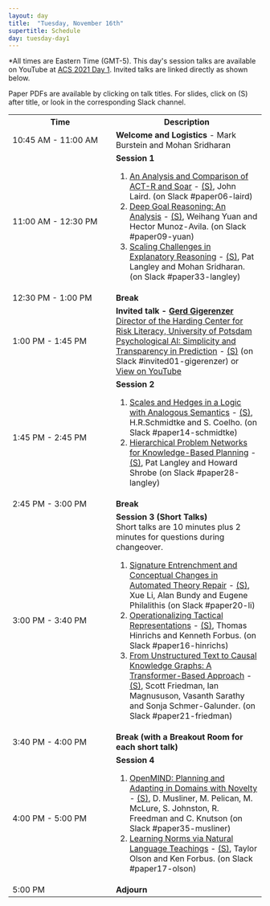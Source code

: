 ```yaml
---
layout: day
title:  "Tuesday, November 16th"
supertitle: Schedule
day: tuesday-day1
---
```


*All times are Eastern Time (GMT-5). This day's session talks are available on YouTube
at
[ACS 2021 Day 1](https://www.youtube.com/playlist?list=PL-1wKlUbAzGSlUlf92yCfbYlUV8WWkuFT).
Invited talks are linked directly as shown below.


Paper PDFs are available by clicking on talk titles. For slides, click on
(S) after title, or look in the corresponding Slack channel.


<table>
<tr>
<th width=190px> Time </th>
<th> Description </th>
</tr>
<tr>
<td> <span class="schedtime"> 10:45 AM - 11:00 AM </span></td>
<td>  <b> Welcome and Logistics </b> - Mark Burstein and Mohan Sridharan </td>
</tr>

<tr>
  <td id="session1"> <span class="schedtime"> 11:00 AM - 12:30 PM </span></td><td> <b> Session 1 </b>
<!-- ###### Chaired by TBD -->
  <ol>
   <li> <a href="{{site.baseurl}}/data/ACS-21_paper_6.pdf">An Analysis and
  Comparison of ACT-R and Soar</a> - <a href="{{site.baseurl}}/data/slides/paper06-slides-laird.pdf">(S)</a>, John Laird. <a
  onClick="goToSlackChannel(6)"> (on Slack #paper06-laird)</a></li>
   <li> <a href="{{site.baseurl}}/data/ACS-21_paper_9.pdf">Deep Goal
  Reasoning: An Analysis</a> - <a href="{{site.baseurl}}/data/slides/paper09-slides-yuan.pdf">(S)</a>, Weihang Yuan and Hector Munoz-Avila. <a
  onClick="goToSlackChannel(9)"> (on Slack #paper09-yuan)</a></li>
   <li> <a href="{{site.baseurl}}/data/ACS-21_paper_33.pdf">Scaling Challenges in
    Explanatory Reasoning</a> - <a href="{{site.baseurl}}/data/slides/paper33-slides-langley.pdf">(S)</a>,  Pat Langley and Mohan Sridharan.<a
  onClick="goToSlackChannel(33)"> (on Slack #paper33-langley)</a></li>
  </ol>
  </td>
</tr>
<tr>
  <td> <span class="schedtime"> 12:30 PM - 1:00 PM </span></td>
  <td>  <b> Break</b> </td>
</tr>
<tr>
  <td> <span class="schedtime"> 1:00 PM - 1:45 PM </span></td><td> 
<b>  Invited talk - <a href="{{site.baseurl}}/speakers/gerd_gigerenzer/"> Gerd
Gigerenzer</a>   </b><br>
<a href="https://www.mpib-berlin.mpg.de/staff/gerd-gigerenzer">Director of
the Harding Center for Risk Literacy, University of Potsdam</a><br>
<a href="{{site.baseurl}}/talks/#gigerenzer">Psychological AI: Simplicity and Transparency in Prediction</a> 
- <a href="{{site.baseurl}}/data/slides/invited-Gigerenzer-slides.pdf">(S)</a>
 <a onClick="goToSlackChannel(101)"> (on Slack #invited01-gigerenzer)</a>
 or <a
 href="https://www.youtube.com/watch?v=AYBFA2rUhrE&list=PL-1wKlUbAzGSdwkBuFJhELkCQ6Hz9u60C&index=4">View
 on YouTube</a>
  </td>
</tr>

<tr>
  <td id="session2"> <span class="schedtime"> 1:45 PM - 2:45 PM </span></td><td> <b> Session 2 </b>
<!-- ###### Chaired by TBD -->
  <ol>
   <li> <a href="{{site.baseurl}}/data/ACS-21_paper_14.pdf">Scales and
  Hedges in a Logic with Analogous Semantics</a> - <a href="{{site.baseurl}}/data/slides/paper14-slides-schmidtke.pdf">(S)</a>, H.R.Schmidtke and
  S. Coelho.<a onClick="goToSlackChannel(14)"> (on Slack #paper14-schmidtke)</a></li>
   <li> <a href="{{site.baseurl}}/data/ACS-21_paper_28.pdf">Hierarchical
  Problem Networks for Knowledge-Based Planning</a> - <a href="{{site.baseurl}}/data/slides/paper28-slides-langley-shrobe.pdf">(S)</a>, Pat Langley and Howard Shrobe <a onClick="goToSlackChannel(28)"> (on Slack #paper28-langley)</a></li>
  </ol>
  </td>
</tr>
<tr>
  <td> <span class="schedtime"> 2:45 PM - 3:00 PM </span></td>
  <td>  <b> Break</b> </td>
</tr>
<tr>
  <td id="session3"> <span class="schedtime"> 3:00 PM - 3:40 PM </span></td><td> <b> Session 3 (Short Talks)</b>
    <div class=shortnote>Short talks are 10 minutes plus 2 minutes for
    questions during changeover.</div> 
<!-- ###### Chaired by TBD -->
  <ol>
  <li> <a href="{{site.baseurl}}/data/ACS-21_paper_20.pdf">Signature
  Entrenchment and Conceptual Changes in Automated Theory Repair</a> - <a href="{{site.baseurl}}/data/slides/paper20-slides-li.pdf">(S)</a>,
   Xue Li, Alan Bundy and Eugene Philalithis<a onClick="goToSlackChannel(20)"> (on Slack #paper20-li)</a></li>
  <li> <a href="{{site.baseurl}}/data/ACS-21_paper_16.pdf">Operationalizing
  Tactical Representations</a> - <a href="{{site.baseurl}}/data/slides/paper16-slides-hinrichs.pdf">(S)</a>,
   Thomas Hinrichs and Kenneth Forbus.  <a onClick="goToSlackChannel(16)"> (on Slack #paper16-hinrichs)</a></li>
  <li> <a href="{{site.baseurl}}/data/ACS-21_paper_21.pdf">From
  Unstructured Text to Causal Knowledge Graphs: A Transformer-Based
  Approach</a> - <a href="{{site.baseurl}}/data/slides/paper21-slides-friedman.pdf">(S)</a>,
   Scott Friedman, Ian Magnususon, Vasanth Sarathy and Sonja Schmer-Galunder.
   <a onClick="goToSlackChannel(21)"> (on Slack #paper21-friedman)</a></li>
  </ol>
  </td>
</tr>

<tr>
  <td> <span class="schedtime"> 3:40 PM - 4:00 PM </span></td>
  <td>  <b> Break (with a Breakout Room for each short talk) </b> </td>
</tr>

<tr>
  <td id="session4"> <span class="schedtime"> 4:00 PM - 5:00 PM </span></td><td> <b> Session 4</b>
<!-- ###### Chaired by TBD -->
  <ol>

   <li> <a href="{{site.baseurl}}/data/ACS-21_paper_35.pdf">OpenMIND: Planning and
  Adapting in Domains with Novelty</a> - <a href="{{site.baseurl}}/data/slides/paper35-slides-musliner.pdf">(S)</a>,  D. Musliner, M. Pelican, M. McLure, S. Johnston, R. Freedman and C. Knutson<a onClick="goToSlackChannel(35)"> (on Slack #paper35-musliner)</a></li>

<li> <a href="{{site.baseurl}}/data/ACS-21_paper_17.pdf">Learning Norms via
Natural Language Teachings</a> - <a href="{{site.baseurl}}/data/slides/paper17-slides-olson-forbus.pdf">(S)</a>, Taylor Olson and Ken Forbus. <a
onClick="goToSlackChannel(17)"> (on Slack #paper17-olson)</a></li>
    
</ol>
   </td>
   
</tr>

<tr>
  <td> <span class="schedtime"> 5:00 PM </span></td>
  <td>  <b> Adjourn </b> </td>
</tr>

</table>
